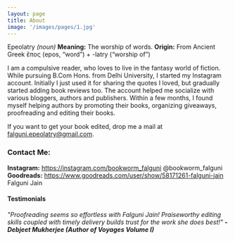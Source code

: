 ```yaml
---
layout: page
title: About
image: '/images/pages/1.jpg'
---
```


Epeolatry *(noun)* 
**Meaning:** The worship of words.
**Origin:** From Ancient Greek ἔπος (epos, “word”) + -latry (“worship of”)

I am a compulsive reader, who loves to live in the fantasy world of fiction. While pursuing B.Com Hons. from Delhi University, I started my Instagram account. Initially I just used it for sharing the quotes I loved, but gradually started adding book reviews too. The account helped me socialize with various bloggers, authors and publishers. Within a few months, I found myself helping authors by promoting their books, organizing giveaways, proofreading and editing their books. 

If you want to get your book edited, drop me a mail at falguni.epeolatry@gmail.com. 

### Contact Me:
**Instagram:** https://instagram.com/bookworm_falguni @bookworm_falguni
**Goodreads:** https://www.goodreads.com/user/show/58171261-falguni-jain Falguni Jain



#### Testimonials


*"Proofreading seems so effortless with Falguni Jain! Praiseworthy editing skills coupled with timely delivery builds trust for the work she does best!"*
***- Debjeet Mukherjee
(Author of Voyages Volume I)***

